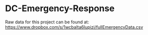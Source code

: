 DC-Emergency-Response
=====================

Raw data for this project can be found at: https://www.dropbox.com/s/1wcbalta6lupizi/fullEmergencyData.csv
